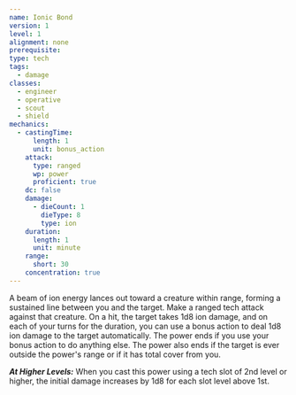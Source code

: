 ```yaml
---
name: Ionic Bond
version: 1
level: 1
alignment: none
prerequisite: 
type: tech
tags:
  - damage
classes:
  - engineer
  - operative
  - scout
  - shield
mechanics:
  - castingTime:
      length: 1
      unit: bonus_action
    attack:
      type: ranged
      wp: power
      proficient: true
    dc: false
    damage:
      - dieCount: 1
        dieType: 8
        type: ion
    duration:
      length: 1
      unit: minute
    range:
      short: 30
    concentration: true
---
```

A beam of ion energy lances out toward a creature within range, forming a sustained line between you and the target. Make a ranged tech attack against that creature. On a hit, the target takes 1d8 ion damage, and on each of your turns for the duration, you can use a bonus action to deal 1d8 ion damage to the target automatically. The power ends if you use your bonus action to do anything else. The power also ends if the target is ever outside the power's range or if it has total cover from you.

***__At Higher Levels__:*** When you cast this power using a tech slot of 2nd level or higher, the initial damage increases by 1d8 for each slot level above 1st.
    